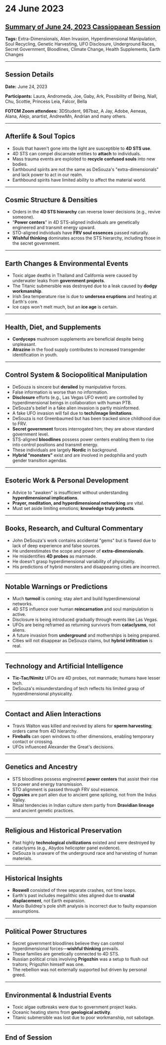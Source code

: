 # 24 June 2023

## [Summary of June 24, 2023 Cassiopaean Session](https://cassiopaea.org/forum/threads/session-24-june-2023.53520/)

**Tags:** Extra-Dimensionals, Alien Invasion, Hyperdimensional Manipulation, Soul Recycling, Genetic Harvesting, UFO Disclosure, Underground Races, Secret Government, Bloodlines, Climate Change, Health Supplements, Earth Changes

---

## Session Details

**Date:** June 24, 2023

**Participants:** Laura, Andromeda, Joe, Gaby, Ark, Possibility of Being, Niall, Chu, Scottie, Princess Leia, Falcor, Bella

**FOTCM Zoom attendees:** 3DStudent, 987baz, A Jay, Adobe, Aeneas, Alana, Alejo, anartist, AndrewMn, Andrian and many others.

---

## Afterlife & Soul Topics

- Souls that haven't gone into the light are susceptible to **4D STS use**.
- 4D STS can compel discarnate entities to **attach** to individuals.
- Mass trauma events are exploited to **recycle confused souls** into new bodies.
- Earthbound spirits are not the same as DeSouza's "extra-dimensionals" and lack power to act in our realm.
- Earthbound spirits have limited ability to affect the material world.

---

## Cosmic Structure & Densities

- Orders in the **4D STS hierarchy** can reverse lower decisions (e.g., revive someone).
- "**Power centers**" in 4D STS-aligned individuals are genetically engineered and transmit energy upward.
- STO-aligned individuals have **FRV soul essences** passed naturally.
- **Wishful thinking** dominates across the STS hierarchy, including those in the secret government.

---

## Earth Changes & Environmental Events

- Toxic algae deaths in Thailand and California were caused by underwater leaks from **government projects**.
- The Titanic submersible was destroyed due to a leak caused by **dodgy workmanship**.
- Irish Sea temperature rise is due to **undersea eruptions** and heating at Earth's core.
- Ice caps won't melt much, but an **ice age** is certain.

---

## Health, Diet, and Supplements

- **Cordyceps** mushroom supplements are beneficial despite being unpleasant.
- **Atrazine** in the food supply contributes to increased transgender identification in youth.

---

## Control System & Sociopolitical Manipulation

- DeSouza is sincere but **derailed** by manipulative forces.
- False information is worse than no information.
- **Disclosure** efforts (e.g., Las Vegas UFO event) are controlled by hyperdimensional beings in collaboration with human PTB.
- DeSouza's belief in a fake alien invasion is partly misinformed.
- A fake UFO invasion will fail due to **tech/image limitations**.
- DeSouza is not Greenbaumed but has been tracked since childhood due to FRV.
- **Secret government** forces interrogated him; they are above standard government level.
- STS-aligned **bloodlines** possess power centers enabling them to rise into control positions and transmit energy.
- These individuals are largely **Nordic** in background.
- **Hybrid "monsters"** exist and are involved in pedophilia and youth gender transition agendas.

---

## Esoteric Work & Personal Development

- Advice to "awaken" is insufficient without understanding **hyperdimensional implications**.
- **Prayer, meditation, and hyperdimensional networking** are vital.
- Must set aside limiting emotions; **knowledge truly protects**.

---

## Books, Research, and Cultural Commentary

- John DeSouza's work contains accidental "gems" but is flawed due to lack of deep experience and false sources.
- He underestimates the scope and power of **extra-dimensionals**.
- He misidentifies **4D probes** as manmade.
- He doesn't grasp hyperdimensional variability of physicality.
- His predictions of hybrid monsters and disappearing cities are incorrect.

---

## Notable Warnings or Predictions

- Much **turmoil** is coming; stay alert and build hyperdimensional networks.
- 4D STS influence over human **reincarnation** and soul manipulation is active.
- Disclosure is being introduced gradually through events like Las Vegas.
- UFOs are being reframed as returning survivors from **cataclysms**, not aliens.
- A future invasion from **underground** and motherships is being prepared.
- Cities will not disappear as DeSouza claims, but **hybrid infiltration** is real.

---

## Technology and Artificial Intelligence

- **Tic-Tac/Nimitz** UFOs are 4D probes, not manmade; humans have lesser tech.
- DeSouza's misunderstanding of tech reflects his limited grasp of hyperdimensional physicality.

---

## Contact and Alien Interactions

- Travis Walton was killed and revived by aliens for **sperm harvesting**; orders came from 4D hierarchy.
- **Fireballs** can open windows to other dimensions, enabling temporary contact or crossing.
- UFOs influenced Alexander the Great's decisions.

---

## Genetics and Ancestry

- STS bloodlines possess engineered **power centers** that assist their rise to power and energy transmission.
- STO alignment is passed through FRV soul essence.
- **Gypsies** are part alien due to ancient gene splicing, not from the Indus Valley.
- Ritual tendencies in Indian culture stem partly from **Dravidian lineage** and ancient genetic practices.

---

## Religious and Historical Preservation

- Past highly **technological civilizations** existed and were destroyed by cataclysms (e.g., Abydos helicopter panel evidence).
- DeSouza is unaware of the underground race and harvesting of human materials.

---

## Historical Insights

- **Roswell** consisted of three separate crashes, not time loops.
- Earth's past includes megalithic sites aligned due to **crustal displacement**, not Earth expansion.
- Mario Buildrep's pole shift analysis is incorrect due to faulty expansion assumptions.

---

## Political Power Structures

- Secret government bloodlines believe they can control hyperdimensional forces—**wishful thinking** prevails.
- These families are genetically connected to 4D STS.
- Russian political crisis involving **Prigozhin** was a setup to flush out traitors; Prigozhin himself was one.
- The rebellion was not externally supported but driven by personal greed.

---

## Environmental & Industrial Events

- Toxic algae outbreaks were due to government project leaks.
- Oceanic heating stems from **geological activity**.
- Titanic submersible was lost due to poor workmanship, not sabotage.

---

## End of Session